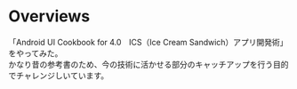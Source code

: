 # Overviews
「Android UI Cookbook for 4.0　ICS（Ice Cream Sandwich）アプリ開発術」をやってみた。<br>
かなり昔の参考書のため、今の技術に活かせる部分のキャッチアップを行う目的でチャレンジしいています。<br>
